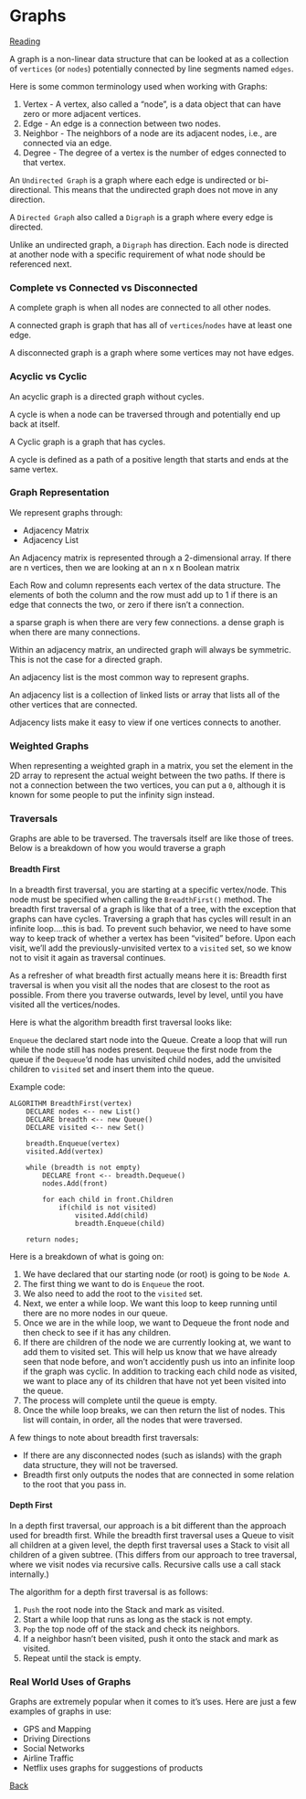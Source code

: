 # Graphs

[Reading](https://codefellows.github.io/common_curriculum/data_structures_and_algorithms/Code_401/class-35/resources/graphs.html)

A graph is a non-linear data structure that can be looked at as a collection of `vertices` (or `nodes`) potentially connected by line segments named `edges`.

Here is some common terminology used when working with Graphs:

1. Vertex - A vertex, also called a “node”, is a data object that can have zero or more adjacent vertices.
2. Edge - An edge is a connection between two nodes.
3. Neighbor - The neighbors of a node are its adjacent nodes, i.e., are connected via an edge.
4. Degree - The degree of a vertex is the number of edges connected to that vertex.

An `Undirected Graph` is a graph where each edge is undirected or bi-directional. This means that the undirected graph does not move in any direction.

A `Directed Graph` also called a `Digraph` is a graph where every edge is directed.

Unlike an undirected graph, a `Digraph` has direction. Each node is directed at another node with a specific requirement of what node should be referenced next.

### Complete vs Connected vs Disconnected

A complete graph is when all nodes are connected to all other nodes.

A connected graph is graph that has all of `vertices`/`nodes` have at least one edge.

A disconnected graph is a graph where some vertices may not have edges.

### Acyclic vs Cyclic

An acyclic graph is a directed graph without cycles.

A cycle is when a node can be traversed through and potentially end up back at itself.

A Cyclic graph is a graph that has cycles.

A cycle is defined as a path of a positive length that starts and ends at the same vertex.

### Graph Representation

We represent graphs through:

* Adjacency Matrix
* Adjacency List

An Adjacency matrix is represented through a 2-dimensional array. If there are n vertices, then we are looking at an n x n Boolean matrix

Each Row and column represents each vertex of the data structure. The elements of both the column and the row must add up to 1 if there is an edge that connects the two, or zero if there isn’t a connection.

a sparse graph is when there are very few connections. a dense graph is when there are many connections.

Within an adjacency matrix, an undirected graph will always be symmetric. This is not the case for a directed graph.

An adjacency list is the most common way to represent graphs.

An adjacency list is a collection of linked lists or array that lists all of the other vertices that are connected.

Adjacency lists make it easy to view if one vertices connects to another.

### Weighted Graphs

When representing a weighted graph in a matrix, you set the element in the 2D array to represent the actual weight between the two paths. If there is not a connection between the two vertices, you can put a `0`, although it is known for some people to put the infinity sign instead.

### Traversals

Graphs are able to be traversed. The traversals itself are like those of trees. Below is a breakdown of how you would traverse a graph

#### Breadth First

In a breadth first traversal, you are starting at a specific vertex/node. This node must be specified when calling the `BreadthFirst()` method. The breadth first traversal of a graph is like that of a tree, with the exception that graphs can have cycles. Traversing a graph that has cycles will result in an infinite loop….this is bad. To prevent such behavior, we need to have some way to keep track of whether a vertex has been “visited” before. Upon each visit, we’ll add the previously-unvisited vertex to a `visited` set, so we know not to visit it again as traversal continues.

As a refresher of what breadth first actually means here it is: Breadth first traversal is when you visit all the nodes that are closest to the root as possible. From there you traverse outwards, level by level, until you have visited all the vertices/nodes.

Here is what the algorithm breadth first traversal looks like:

`Enqueue` the declared start node into the Queue.
Create a loop that will run while the node still has nodes present.
`Dequeue` the first node from the queue
if the `Dequeue`‘d node has unvisited child nodes, add the unvisited children to `visited` set and insert them into the queue.

Example code:
```
ALGORITHM BreadthFirst(vertex)
    DECLARE nodes <-- new List()
    DECLARE breadth <-- new Queue()
    DECLARE visited <-- new Set()

    breadth.Enqueue(vertex)
    visited.Add(vertex)

    while (breadth is not empty)
        DECLARE front <-- breadth.Dequeue()
        nodes.Add(front)

        for each child in front.Children
            if(child is not visited)
                visited.Add(child)
                breadth.Enqueue(child)

    return nodes;
```

Here is a breakdown of what is going on:

1. We have declared that our starting node (or root) is going to be `Node A`.
2. The first thing we want to do is `Enqueue` the root.
3. We also need to add the root to the `visited` set.
4. Next, we enter a while loop. We want this loop to keep running until there are no more nodes in our queue.
5. Once we are in the while loop, we want to Dequeue the front node and then check to see if it has any children.
6. If there are children of the node we are currently looking at, we want to add them to visited set. This will help us know that we have already seen that node before, and won’t accidently push us into an infinite loop if the graph was cyclic. In addition to tracking each child node as visited, we want to place any of its children that have not yet been visited into the queue.
7. The process will complete until the queue is empty.
8. Once the while loop breaks, we can then return the list of nodes. This list will contain, in order, all the nodes that were traversed.


A few things to note about breadth first traversals:

* If there are any disconnected nodes (such as islands) with the graph data structure, they will not be traversed.
* Breadth first only outputs the nodes that are connected in some relation to the root that you pass in.

#### Depth First

In a depth first traversal, our approach is a bit different than the approach used for breadth first. While the breadth first traversal uses a Queue to visit all children at a given level, the depth first traversal uses a Stack to visit all children of a given subtree. (This differs from our approach to tree traversal, where we visit nodes via recursive calls. Recursive calls use a call stack internally.)

The algorithm for a depth first traversal is as follows:

1. `Push` the root node into the Stack and mark as visited.
2. Start a while loop that runs as long as the stack is not empty.
3. `Pop` the top node off of the stack and check its neighbors.
4. If a neighbor hasn’t been visited, push it onto the stack and mark as visited.
5. Repeat until the stack is empty.

### Real World Uses of Graphs

Graphs are extremely popular when it comes to it’s uses. Here are just a few examples of graphs in use:

* GPS and Mapping
* Driving Directions
* Social Networks
* Airline Traffic
* Netflix uses graphs for suggestions of products

[Back](README.md)